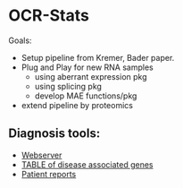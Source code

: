 # OCR-Stats

Goals:

* Setup pipeline from Kremer, Bader paper.
* Plug and Play for new RNA samples
    * using aberrant expression pkg
    * using splicing pkg
    * develop MAE functions/pkg
* extend  pipeline by proteomics

## Diagnosis tools:
- [Webserver](https://i12g-gagneurweb.in.tum.de/project/genetic_diagnosis/)
- [TABLE of disease associated genes](https://i12g-gagneurweb.in.tum.de/project/genetic_diagnosis/#Scripts_diagnosis_tools_disease_associated_genes.html)
- [Patient reports](https://i12g-gagneurweb.in.tum.de/shinyserver/)



